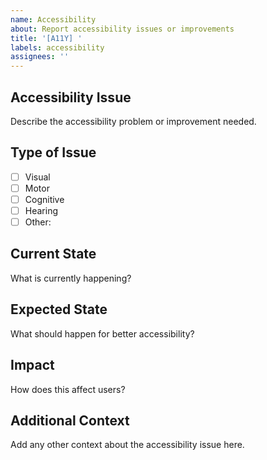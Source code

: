 ```yaml
---
name: Accessibility
about: Report accessibility issues or improvements
title: '[A11Y] '
labels: accessibility
assignees: ''
---
```


## Accessibility Issue
Describe the accessibility problem or improvement needed.

## Type of Issue
- [ ] Visual
- [ ] Motor
- [ ] Cognitive
- [ ] Hearing
- [ ] Other: 

## Current State
What is currently happening?

## Expected State
What should happen for better accessibility?

## Impact
How does this affect users?

## Additional Context
Add any other context about the accessibility issue here.
